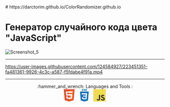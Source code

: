 <div aling="center">
# https://darctorim.github.io/ColorRandomizer.github.io
<h1>Генератор случайного кода цвета "JavaScript"</h1>



![Screenshot_5](https://user-images.githubusercontent.com/124584927/223451886-d2f5a3b6-91b5-4ade-a505-ec017678d2ce.png)

---

https://user-images.githubusercontent.com/124584927/223451351-fa481361-9926-4c3c-a587-f5fdabe4f91a.mp4




---


<div align="center">
:hammer_and_wrench: Languages and Tools :
  
<div>
  <img src="https://github.com/devicons/devicon/blob/master/icons/html5/html5-original.svg" title="HTML5" alt="HTML" width="40" height="40"/>&nbsp;
  <img src="https://github.com/devicons/devicon/blob/master/icons/css3/css3-plain-wordmark.svg"  title="CSS3" alt="CSS" width="40" height="40"/>&nbsp;
  <img src="https://github.com/devicons/devicon/blob/master/icons/javascript/javascript-original.svg" title="JavaScript" alt="JavaScript" width="40" height="40"/>&nbsp;
</div>

